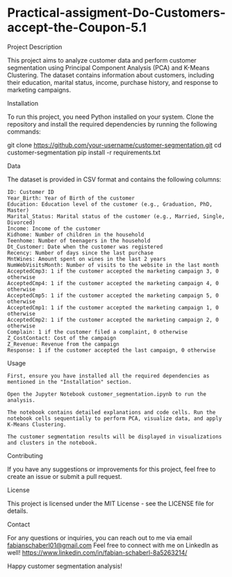 # Practical-assigment-Do-Customers-accept-the-Coupon-5.1

Project Description

This project aims to analyze customer data and perform customer segmentation using Principal Component Analysis (PCA) and K-Means Clustering. The dataset contains information about customers, including their education, marital status, income, purchase history, and response to marketing campaigns.

Installation

To run this project, you need Python installed on your system. Clone the repository and install the required dependencies by running the following commands:

git clone https://github.com/your-username/customer-segmentation.git
cd customer-segmentation
pip install -r requirements.txt

Data

The dataset is provided in CSV format and contains the following columns:

    ID: Customer ID
    Year_Birth: Year of Birth of the customer
    Education: Education level of the customer (e.g., Graduation, PhD, Master)
    Marital_Status: Marital status of the customer (e.g., Married, Single, Divorced)
    Income: Income of the customer
    Kidhome: Number of children in the household
    Teenhome: Number of teenagers in the household
    Dt_Customer: Date when the customer was registered
    Recency: Number of days since the last purchase
    MntWines: Amount spent on wines in the last 2 years
    NumWebVisitsMonth: Number of visits to the website in the last month
    AcceptedCmp3: 1 if the customer accepted the marketing campaign 3, 0 otherwise
    AcceptedCmp4: 1 if the customer accepted the marketing campaign 4, 0 otherwise
    AcceptedCmp5: 1 if the customer accepted the marketing campaign 5, 0 otherwise
    AcceptedCmp1: 1 if the customer accepted the marketing campaign 1, 0 otherwise
    AcceptedCmp2: 1 if the customer accepted the marketing campaign 2, 0 otherwise
    Complain: 1 if the customer filed a complaint, 0 otherwise
    Z_CostContact: Cost of the campaign
    Z_Revenue: Revenue from the campaign
    Response: 1 if the customer accepted the last campaign, 0 otherwise

Usage

    First, ensure you have installed all the required dependencies as mentioned in the "Installation" section.

    Open the Jupyter Notebook customer_segmentation.ipynb to run the analysis.

    The notebook contains detailed explanations and code cells. Run the notebook cells sequentially to perform PCA, visualize data, and apply K-Means Clustering.

    The customer segmentation results will be displayed in visualizations and clusters in the notebook.

Contributing

If you have any suggestions or improvements for this project, feel free to create an issue or submit a pull request.

License

This project is licensed under the MIT License - see the LICENSE file for details.

Contact

For any questions or inquiries, you can reach out to me via email fabianschaberl01@gmail.com Feel free to connect with me on LinkedIn as well! https://www.linkedin.com/in/fabian-schaberl-8a5263214/

Happy customer segmentation analysis!
